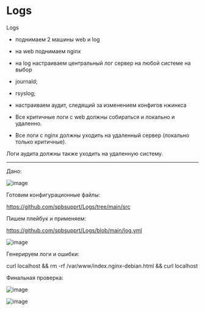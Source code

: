# Logs
Logs


- поднимаем 2 машины web и log

- на web поднимаем nginx

- на log настраиваем центральный лог сервер на любой системе на выбор

- journald;

- rsyslog;

- настраиваем аудит, следящий за изменением конфигов нжинкса

- Все критичные логи с web должны собираться и локально и удаленно.

- Все логи с nginx должны уходить на удаленный сервер (локально только критичные).

Логи аудита должны также уходить на удаленную систему.

---

Дано:

![image](https://github.com/user-attachments/assets/41425ee8-f1ca-44a6-818b-fd3fbe7664b6)


Готовим конфигурационные файлы:

https://github.com/spbsupprt/Logs/tree/main/src

Пишем плейбук и применяем:

https://github.com/spbsupprt/Logs/blob/main/log.yml

![image](https://github.com/user-attachments/assets/882b3d0a-0414-4d27-8c92-0e4fd2125684)


Генерируем логи и ошибки:

curl localhost && rm -rf /var/www/index.nginx-debian.html && curl localhost


Финальная проверка:

![image](https://github.com/user-attachments/assets/0cf0f29d-eab1-4a74-9c75-fd8a6f75b233)

![image](https://github.com/user-attachments/assets/1036f884-5276-497f-a709-f88b1f63bcd7)
